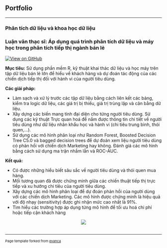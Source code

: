 ## Portfolio

---

### Phân tích dữ liệu và khoa học dữ liệu

### Luận văn thạc sĩ: Áp dụng quá trình phân tích dữ liệu và máy học trong phân tích tiếp thị ngành bán lẻ

[![View on GitHub](https://img.shields.io/badge/GitHub-View_on_GitHub-blue?logo=GitHub)]([https://github.com/chriskhanhtran/kaggle-house-price/blob/master/ames-house-price.ipynb](https://github.com/hoangho0908/data-science-in-retail-marketing-dissertation))

**Mục tiêu:** Sử dụng phần mềm R, kỹ thuật khai thác dữ liệu và học máy trên tập dữ liệu bán lẻ lớn để hiểu về khách hàng và dự đoán tác động của các chiến dịch tiếp thị đối với hành vi của người tiêu dùng.

**Các giải pháp:** 
* Làm sạch và xử lý trước các tập dữ liệu bằng cách liên kết các bảng, kiểm tra logic dữ liệu, các giá trị bị thiếu, giá trị trùng lặp và cân bằng dữ liệu.
* Xây dựng các biến mang tính đại diện cho từng người tiêu dùng. Sử dụng các kỹ thuật Trực quan hoá để nắm được thông tin chi tiết về người tiêu dùng như dữ liệu nhân khẩu học và hành vi (chi tiêu trung bình, thói quen,…).
* Sử dụng các mô hình phân loại như Random Forest, Boosted Decision Tree C5.0 và bagged decision trees để dự đoán xem liệu người tiêu dùng có phản hồi với chiến dịch Marketing hay không. Đánh giá các mô hình bằng cách sử dụng ma trận nhầm lẫn và ROC-AUC.

**Kết quả:** 
* Có được những hiểu biết sâu sắc về người tiêu dùng và thói quen mua hàng.
* Mối tương quan đã được chứng minh giữa các chiến thuật tiếp thị trực tiếp và xu hướng chi tiêu của người tiêu dùng.
* Xây dựng các mô hình phân loại để dự đoán phản hồi của người dùng với các chiến dịch Marketing. Các mô hình được chứng minh là hiệu quả với độ nhạy (sensitivity) được ghi nhận mức cao nhất là 91%.
* Tìm hiểu các trường hợp áp dụng từng mô hình để tối ưu hoá chi phí hoặc tiếp cận khách hàng

<center><img src="images/data-science-in-retail-marketing.jpg"/></center>
<br>




---
<p style="font-size:11px">Page template forked from <a href="https://github.com/evanca/quick-portfolio">evanca</a></p>
<!-- Remove above link if you don't want to attibute -->
